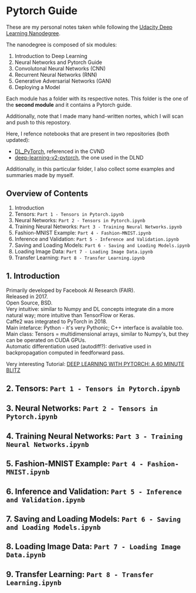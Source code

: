 # Pytorch Guide

These are my personal notes taken while following the [Udacity Deep Learning Nanodegree](https://www.udacity.com/course/deep-learning-nanodegree--nd101).

The nanodegree is composed of six modules:

1. Introduction to Deep Learning
2. Neural Networks and Pytorch Guide
3. Convolutonal Neural Networks (CNN)
4. Recurrent Neural Networks (RNN)
5. Generative Adversarial Networks (GAN)
6. Deploying a Model

Each module has a folder with its respective notes. This folder is the one of the **second module** and it contains a Pytorch guide.

Additionally, note that I made many hand-written nortes, which I will scan and push to this repostory.

Here, I refence notebooks that are present in two repositories (both updated):

- [DL_PyTorch](https://github.com/mxagar/DL_PyTorch), referenced in the CVND
- [deep-learning-v2-pytorch](https://github.com/mxagar/deep-learning-v2-pytorch), the one used in the DLND

Additionally, in this particular folder, I also collect some examples and summaries made by myself.

## Overview of Contents

1. Introduction
2. Tensors: `Part 1 - Tensors in Pytorch.ipynb`
3. Neural Networks: `Part 2 - Tensors in Pytorch.ipynb`
4. Training Neural Networks: `Part 3 - Training Neural Networks.ipynb`
5. Fashion-MNIST Example: `Part 4 - Fashion-MNIST.ipynb`
6. Inference and Validation: `Part 5 - Inference and Validation.ipynb`
7. Saving and Loading Models: `Part 6 - Saving and Loading Models.ipynb`
8. Loading Image Data: `Part 7 - Loading Image Data.ipynb`
9. Transfer Learning: `Part 8 - Transfer Learning.ipynb`

## 1. Introduction

Primarily developed by Facebook AI Research (FAIR).  
Released in 2017.  
Open Source, BSD.  
Very intuitive: similar to Numpy and DL concepts integrate din a more natural way; more intuitive than TensorFlow or Keras.  
Caffe2 was integrated to PyTorch in 2018.  
Main intefarce: Python - it's very Pythonic; C++ interface is available too.  
Main class: Tensors = multidimensional arrays, similar to Numpy's, but they can be operated on CUDA GPUs.  
Automatic differentiation used (autodiff?): derivative used in backpropagation computed in feedforward pass.  

Very interesting Tutorial: [DEEP LEARNING WITH PYTORCH: A 60 MINUTE BLITZ](https://pytorch.org/tutorials/beginner/deep_learning_60min_blitz.html)

## 2. Tensors: `Part 1 - Tensors in Pytorch.ipynb`



## 3. Neural Networks: `Part 2 - Tensors in Pytorch.ipynb`



## 4. Training Neural Networks: `Part 3 - Training Neural Networks.ipynb`



## 5. Fashion-MNIST Example: `Part 4 - Fashion-MNIST.ipynb`



## 6. Inference and Validation: `Part 5 - Inference and Validation.ipynb`



## 7. Saving and Loading Models: `Part 6 - Saving and Loading Models.ipynb`



## 8. Loading Image Data: `Part 7 - Loading Image Data.ipynb`



## 9. Transfer Learning: `Part 8 - Transfer Learning.ipynb`



